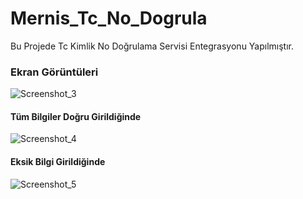 # Mernis_Tc_No_Dogrula
Bu Projede Tc Kimlik No Doğrulama Servisi Entegrasyonu Yapılmıştır.


### Ekran Görüntüleri
![Screenshot_3](https://user-images.githubusercontent.com/78226423/185790991-3449c810-bfd5-4448-b7ba-cd95b6343a20.png)


#### Tüm Bilgiler Doğru Girildiğinde
![Screenshot_4](https://user-images.githubusercontent.com/78226423/185791002-256a294f-b85f-4d72-abc8-c352ca266ed9.png)


#### Eksik Bilgi Girildiğinde
![Screenshot_5](https://user-images.githubusercontent.com/78226423/185791003-aa45c2fb-bb4c-420b-b2f7-3de9abf0381a.png)
